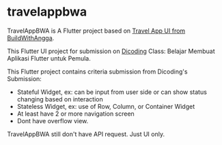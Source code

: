 # travelappbwa

TravelAppBWA is A Flutter project based on [Travel App UI from BuildWithAngga](https://pixel.buildwithangga.com/details/travel-app-mobile).

This Flutter UI project for submission on [Dicoding](www.dicoding.com) Class: Belajar Membuat Aplikasi Flutter untuk Pemula.

This Flutter project contains criteria submission from Dicoding's Submission:
- Stateful Widget, ex: can be input from user side or can show status changing based on interaction
- Stateless Widget, ex: use of Row, Column, or Container Widget
- At least have 2 or more navigation screen
- Dont have overflow view. 

TravelAppBWA still don't have API request. Just UI only.



<!-- 
## Getting Started

This project is a starting point for a Flutter application.

A few resources to get you started if this is your first Flutter project:

- [Lab: Write your first Flutter app](https://flutter.dev/docs/get-started/codelab)
- [Cookbook: Useful Flutter samples](https://flutter.dev/docs/cookbook)

For help getting started with Flutter, view our
[online documentation](https://flutter.dev/docs), which offers tutorials,
samples, guidance on mobile development, and a full API reference.
 -->
